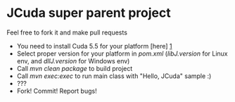 JCuda super parent project
============

Feel free to fork it and make pull requests

* You need to install Cuda 5.5 for your platform [here] [1]
* Select proper version for your platform in _pom.xml_ (_libJ.version_ for Linux env, and _dllJ.version_ for Windows env)
* Call _mvn clean package_ to build project
* Call _mvn exec:exec_ to run main class with "Hello, JCuda" sample :)
* ???
* Fork! Commit! Report bugs!


[1]: https://developer.nvidia.com/cuda-downloads       "here"
